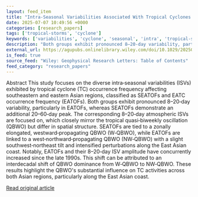 ```yaml
---
layout: feed_item
title: "Intra‐Seasonal Variabilities Associated With Tropical Cyclones in Eastern and Southeastern Asian Regions and Their Recent Change"
date: 2025-07-07 10:49:56 +0000
categories: [research_papers]
tags: ['tropical-storms', 'cyclone']
keywords: ['variabilities', 'cyclone', 'seasonal', 'intra', 'tropical-storms']
description: "Both groups exhibit pronounced 8–20‐day variability, particularly in EATOFs, whereas SEATOFs demonstrate an additional 20–60‐day peak"
external_url: https://agupubs.onlinelibrary.wiley.com/doi/10.1029/2025GL116723?af=R
is_feed: true
source_feed: "Wiley: Geophysical Research Letters: Table of Contents"
feed_category: "research_papers"
---
```


Abstract This study focuses on the diverse intra‐seasonal variabilities (ISVs) exhibited by tropical cyclone (TC) occurrence frequency affecting southeastern and eastern Asian regions, classified as SEATOFs and EATC occurrence frequency (EATOFs). Both groups exhibit pronounced 8–20‐day variability, particularly in EATOFs, whereas SEATOFs demonstrate an additional 20–60‐day peak. The corresponding 8–20‐day atmospheric ISVs are focused on, which closely mirror the tropical quasi‐biweekly oscillation (QBWO) but differ in spatial structure. SEATOFs are tied to a zonally elongated, westward‐propagating QBWO (W‐QBWO), while EATOFs are linked to a west‐northward‐propagating QBWO (NW‐QBWO) with a slight southwest‐northeast tilt and intensified perturbations along the East Asian coast. Notably, EATOFs and their 8–20‐day ISV amplitude have concurrently increased since the late 1990s. This shift can be attributed to an interdecadal shift of QBWO dominance from W‐QBWO to NW‐QBWO. These results highlight the QBWO's substantial influence on TC activities across both Asian regions, particularly along the East Asian coast.

[Read original article](https://agupubs.onlinelibrary.wiley.com/doi/10.1029/2025GL116723?af=R)
